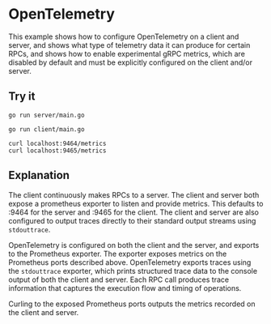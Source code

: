 # OpenTelemetry

This example shows how to configure OpenTelemetry on a client and server, and
shows what type of telemetry data it can produce for certain RPCs,
and shows how to enable experimental gRPC metrics, which are disabled
by default and must be explicitly configured on the client and/or server.

## Try it

```
go run server/main.go
```

```
go run client/main.go
```

```
curl localhost:9464/metrics
curl localhost:9465/metrics
```

## Explanation

The client continuously makes RPCs to a server. The client and server both
expose a prometheus exporter to listen and provide metrics. This defaults to
:9464 for the server and :9465 for the client. The client and server are also
configured to output traces directly to their standard output streams using
`stdouttrace`.

OpenTelemetry is configured on both the client and the server, and exports to
the Prometheus exporter. The exporter exposes metrics on the Prometheus ports
described above. OpenTelemetry exports traces using the `stdouttrace` exporter,
which prints structured trace data to the console output of both the client and
server. Each RPC call produces trace information that captures the execution
flow and timing of operations.

Curling to the exposed Prometheus ports outputs the metrics recorded on the
client and server.
